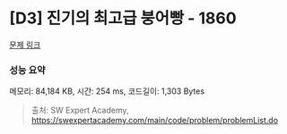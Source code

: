 # [D3] 진기의 최고급 붕어빵 - 1860 

[문제 링크](https://swexpertacademy.com/main/code/problem/problemDetail.do?contestProbId=AV5LsaaqDzYDFAXc) 

### 성능 요약

메모리: 84,184 KB, 시간: 254 ms, 코드길이: 1,303 Bytes



> 출처: SW Expert Academy, https://swexpertacademy.com/main/code/problem/problemList.do